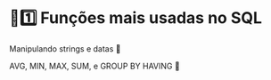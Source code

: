 # :sunrise::one: Funções mais usadas no SQL

Manipulando strings e datas :date:

AVG, MIN, MAX, SUM, e GROUP BY HAVING :school:
